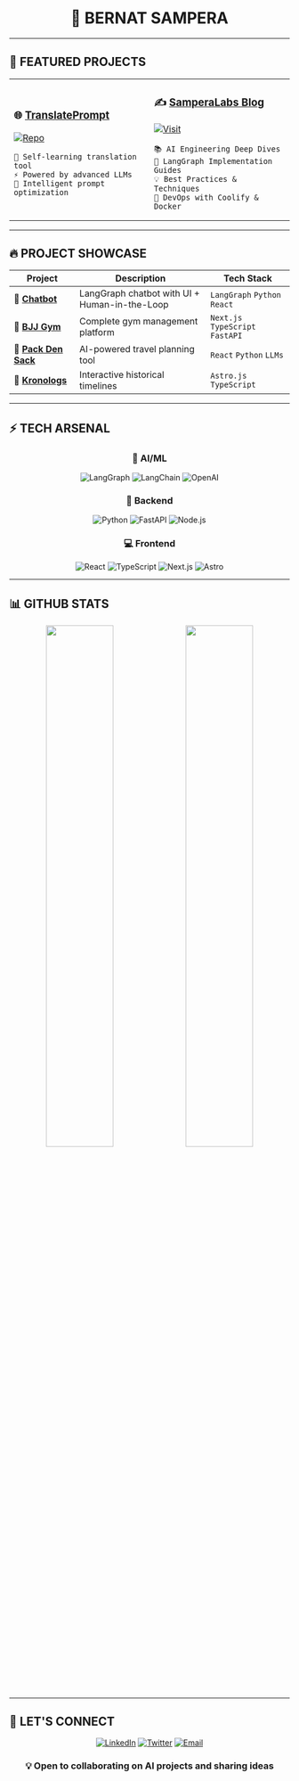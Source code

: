 # <div align="center">👋 **BERNAT SAMPERA**</div>

<div align="center">

</div>

---

## 🚀 **FEATURED PROJECTS**

<table>
<tr>
<td width="50%">

### 🌐 **[TranslatePrompt](https://translateprompt.com/)**
[![Repo](https://img.shields.io/badge/VIEW_CODE-000000?style=for-the-badge&logo=github&logoColor=white)](https://github.com/bernatsampera/translateprompt)

```
🧠 Self-learning translation tool
⚡ Powered by advanced LLMs
🎯 Intelligent prompt optimization
```

</td>
<td width="50%">

### ✍️ **[SamperaLabs Blog](https://samperalabs.com/blog)**
[![Visit](https://img.shields.io/badge/READ_BLOG-FFFFFF?style=for-the-badge&logo=hashnode&logoColor=black)](https://samperalabs.com/blog)

```
📚 AI Engineering Deep Dives
🔧 LangGraph Implementation Guides  
💡 Best Practices & Techniques
🐳 DevOps with Coolify & Docker
```

</td>
</tr>
</table>

---

## 🔥 **PROJECT SHOWCASE**

<div align="center">

| Project | Description | Tech Stack |
|---------|-------------|------------|
| 🤖 **[Chatbot](https://github.com/bernatsampera/chatbot)** | LangGraph chatbot with UI + Human-in-the-Loop | `LangGraph` `Python` `React` |
| 🥋 **[BJJ Gym](https://bjjgym.com)** | Complete gym management platform | `Next.js` `TypeScript` `FastAPI` |
| 🎒 **[Pack Den Sack](https://packdensack.com)** | AI-powered travel planning tool | `React` `Python` `LLMs` |
| 📜 **[Kronologs](https://kronologs.com)** | Interactive historical timelines | `Astro.js` `TypeScript` |

</div>

---

## ⚡ **TECH ARSENAL**

<div align="center">

### 🤖 **AI/ML**
![LangGraph](https://img.shields.io/badge/LangGraph-000000?style=for-the-badge&logoColor=white)
![LangChain](https://img.shields.io/badge/LangChain-000000?style=for-the-badge&logoColor=white)
![OpenAI](https://img.shields.io/badge/OpenAI-000000?style=for-the-badge&logo=openai&logoColor=white)

### 🔧 **Backend**
![Python](https://img.shields.io/badge/Python-000000?style=for-the-badge&logo=python&logoColor=white)
![FastAPI](https://img.shields.io/badge/FastAPI-000000?style=for-the-badge&logo=fastapi&logoColor=white)
![Node.js](https://img.shields.io/badge/Node.js-000000?style=for-the-badge&logo=node.js&logoColor=white)

### 💻 **Frontend**
![React](https://img.shields.io/badge/React-000000?style=for-the-badge&logo=react&logoColor=white)
![TypeScript](https://img.shields.io/badge/TypeScript-000000?style=for-the-badge&logo=typescript&logoColor=white)
![Next.js](https://img.shields.io/badge/Next.js-000000?style=for-the-badge&logo=next.js&logoColor=white)
![Astro](https://img.shields.io/badge/Astro-000000?style=for-the-badge&logo=astro&logoColor=white)

</div>

---

## 📊 **GITHUB STATS**

<div align="center">

<img width="49%" src="https://github-readme-stats.vercel.app/api?username=bernatsampera&show_icons=true&theme=default&hide_border=true&bg_color=ffffff&title_color=000000&text_color=000000&icon_color=000000" />
<img width="49%" src="https://github-readme-streak-stats.herokuapp.com/?user=bernatsampera&theme=default&hide_border=true&background=ffffff&stroke=000000&ring=000000&fire=000000&currStreakNum=000000&sideNums=000000&currStreakLabel=000000&sideLabels=000000" />

</div>

---

## 🤝 **LET'S CONNECT**

<div align="center">

[![LinkedIn](https://img.shields.io/badge/LinkedIn-000000?style=for-the-badge&logo=linkedin&logoColor=white)](https://www.linkedin.com/in/bernat-sampera-195152107)
[![Twitter](https://img.shields.io/badge/Twitter-000000?style=for-the-badge&logo=x&logoColor=white)](https://x.com/bsampera97)
[![Email](https://img.shields.io/badge/Email-000000?style=for-the-badge&logo=gmail&logoColor=white)](mailto:your.email@example.com)

</div>

<div align="center">
  
### 💡 **Open to collaborating on AI projects and sharing ideas**

</div>
